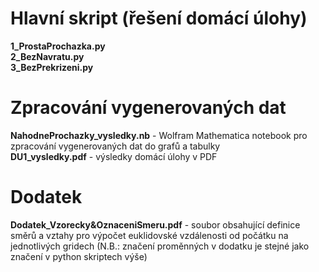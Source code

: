 # Hlavní skript (řešení domácí úlohy)
**1_ProstaProchazka.py** <br/>
**2_BezNavratu.py** <br/>
**3_BezPrekrizeni.py** 

# Zpracování vygenerovaných dat
**NahodneProchazky_vysledky.nb** - Wolfram Mathematica notebook pro zpracování vygenerovaných dat do grafů a tabulky <br/>
**DU1_vysledky.pdf** - výsledky domácí úlohy v PDF 

# Dodatek
**Dodatek_Vzorecky&OznaceniSmeru.pdf** - soubor obsahující definice směrů a vztahy pro výpočet euklidovské vzdálenosti od počátku na jednotlivých gridech (N.B.: značení proměnných v dodatku je stejné jako značení v python skriptech výše)

